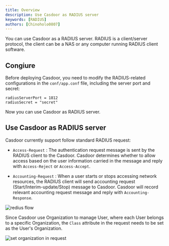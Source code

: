 ```yaml
---
title: Overview
description: Use Casdoor as RADIUS server
keywords: [RADIUS]
authors: [Chinoholo0807]
---
```


You can use Casdoor as a RADIUS server. RADIUS is a client/server protocol, the client can be a NAS or any computer running RADIUS client software.

## Congiure

Before deploying Casdoor, you need to modify the RADIUS-related configurations in the `conf/app.conf` file, including the server port and secret:

```text
radiusServerPort = 1812
radiusSecret = "secret"
```

Now you can use Casdoor as RADIUS server.

## Use Casdoor as RADIUS server

Casdoor currently support follow standard RADIUS request:

- `Access-Request` : The authentication request message is sent by the RADIUS client to the Casdoor. Casdoor determines whether to allow access based on the user information carried in the message and reply with `Access-Reject` or `Access-Accept`.

- `Accounting-Request` : When a user starts or stops accessing network resources, the RADIUS client will send accounting request (Start/Interim-update/Stop) message to Casdoor. Casdoor will record relevant accounting request message and reply with `Accounting-Response`.

![redius flow](/img/radius/radius_flow.png)

Since Casdoor use Organization to manage User, where each User belongs to a specific Organization, the `Class` attribute in the request needs to be set as the User's Organization.

![set organization in request](/img/radius/set_org_in_request.png)

